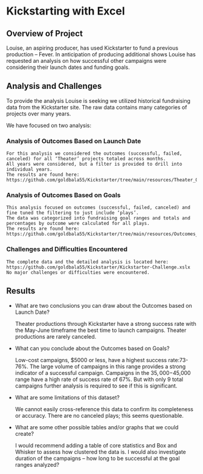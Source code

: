 # Kickstarting with Excel

## Overview of Project
Louise, an aspiring producer, has used Kickstarter to fund a previous production – Fever.  In anticipation of producing additional shows Louise has requested an analysis on how successful other campaigns were considering their launch dates and funding goals.

## Analysis and Challenges
To provide the analysis Louise is seeking we utilized historical fundraising data from the Kickstarter site.  The raw data contains many categories of projects over many years.  

We have focused on two analysis:
### Analysis of Outcomes Based on Launch Date
    For this analysis we considered the outcomes (successful, failed, canceled) for all ‘Theater’ projects totaled across months.  
    All years were considered, but a filter is provided to drill into individual years.  
    The results are found here: https://github.com/goldbala55/Kickstarter/tree/main/resources/Theater_Outcomes_vs_Launch.png
    

### Analysis of Outcomes Based on Goals
    This analysis focused on outcomes (successful, failed, canceled) and fine tuned the filtering to just include ‘plays’.  
    The data was categorized into fundraising goal ranges and totals and percentages by outcome were calculated for all plays.  
    The results are found here: https://github.com/goldbala55/Kickstarter/tree/main/resources/Outcomes_vs_Goals.png

### Challenges and Difficulties Encountered
    The complete data and the detailed analysis is located here: https://github.com/goldbala55/Kickstarter/Kickstarter-Challenge.xslx
    No major challenges or difficulties were encountered. 

## Results

- What are two conclusions you can draw about the Outcomes based on Launch Date?
  
     Theater productions through Kickstarter have a strong success rate with the May-June timeframe the best time to launch campaigns.
     Theater productions are rarely canceled.  

- What can you conclude about the Outcomes based on Goals?
  
     Low-cost campaigns, $5000 or less, have a highest success rate:73-76%. The large volume of campaigns in this range provides a strong indicator of a successful campaign.
     Campaigns in the $35,000-$45,000 range have a high rate of success rate of 67%.  But with only 9 total campaigns further analysis is required to see if this is significant.

- What are some limitations of this dataset?
  
     We cannot easily cross-reference this data to confirm its completeness or accuracy.
     There are no canceled plays; this seems questionable.


- What are some other possible tables and/or graphs that we could create?
  
    I would recommend adding a table of core statistics and Box and Whisker to assess how clustered the data is.  I would also investigate duration of the campaigns – how long to be successful at the goal ranges analyzed?

    
